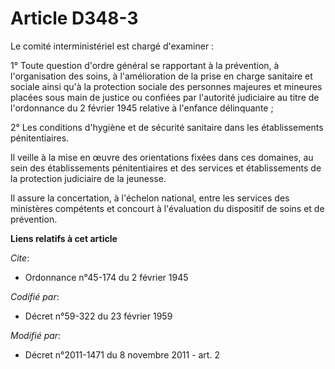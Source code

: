 # Article D348-3

Le comité interministériel est chargé d'examiner : 

1° Toute question d'ordre général se rapportant à la prévention, à l'organisation des soins, à l'amélioration de la prise en
charge sanitaire et sociale ainsi qu'à la protection sociale des personnes majeures et mineures placées sous main de justice
ou confiées par l'autorité judiciaire au titre de l'ordonnance du 2 février 1945 relative à l'enfance délinquante ; 

2° Les conditions d'hygiène et de sécurité sanitaire dans les établissements pénitentiaires. 

Il veille à la mise en œuvre des orientations fixées dans ces domaines, au sein des établissements pénitentiaires et des
services et établissements de la protection judiciaire de la jeunesse. 

Il assure la concertation, à l'échelon national, entre les services des ministères compétents et concourt à l'évaluation du
dispositif de soins et de prévention.

**Liens relatifs à cet article**

_Cite_:

  - Ordonnance n°45-174 du 2 février 1945

_Codifié par_:

  - Décret n°59-322 du 23 février 1959

_Modifié par_:

  - Décret n°2011-1471 du 8 novembre 2011 - art. 2
